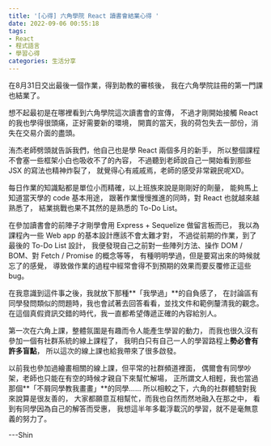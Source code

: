 ```yaml
---
title: '[心得] 六角學院 React 讀書會結業心得 '
date: 2022-09-06 00:55:18
tags: 
- React
- 程式語言
- 學習心得
categories: 生活分享
---
```

在8月31日交出最後一個作業，得到助教的審核後，
我在六角學院註冊的第一門課也結業了。

想不起最初是在哪裡看到六角學院這次讀書會的宣傳，
不過才剛開始接觸 React 的我也學得很頭痛，正好需要新的環境，
開賣的當天，我的荷包失去一部份，消失在交易介面的盡頭。
<!-- more -->
洧杰老師劈頭就告訴我們，他自己也是學 React 兩個多月的新手，
所以整個課程不會塞一些框架小白也吸收不了的內容，
不過聽到老師說自己一開始看到那些 JSX 的寫法也精神炸裂了，
就覺得心有戚戚焉，老師的感受非常親民呢XD。

每日作業的知識點都是單位小而精確，以上班族來說是剛剛好的劑量，
能夠馬上知道當天學的 code 基本用途，
跟著作業慢慢推進的同時，對 React 也就越來越熟悉了，
結業挑戰也果不其然的是熟悉的 To-Do List。

在參加讀書會的前陣子才剛學會用 Express + Sequelize 做留言板而已，
我以為課程內一些 Web app 的基本設計應該不會太難才對，
不過從前期的作業，到了最後的 To-Do List 設計，
我便發現自己之前對一些陣列方法、操作 DOM / BOM、對 Fetch / Promise 的概念等等，
有種明明學過，但是要寫出來的時候就忘了的感覺，
導致做作業的過程中經常會得不到預期的效果而要反覆修正這些 bug。

在我意識到這件事之後，我就放下那種**「我學過」**的自負感了，
在討論區有同學發問類似的問題時，我也會試著去回答看看，並找文件和範例釐清我的觀念。
在這個真假資訊交錯的時代，我一直都希望傳遞正確的內容給別人。

第一次在六角上課，整體氛圍是有趣而令人能產生學習的動力，
而我也很久沒有參加一個有社群系統的線上課程了，
我明白只有自己一人的學習路程上**勢必會有許多盲點**，
所以這次的線上課也給我帶來了很多啟發。

以前我也參加過繪畫相關的線上課，但平常的社群頻道裡面，
偶爾會有同學吵架，老師也只能在有空的時候才親自下來幫忙解場，
正所謂文人相輕，我也當過那個**「不屑同學教我畫畫」**的同學......
所以相較之下，六角的社群體驗對我來說算是很友善的，
大家都願意互相幫忙，而我也自然而然地融入在那之中，
看到有同學因為自己的解答而受惠，
我想這半年多載浮載沉的學習，就不是毫無意義的努力了。

---Shin